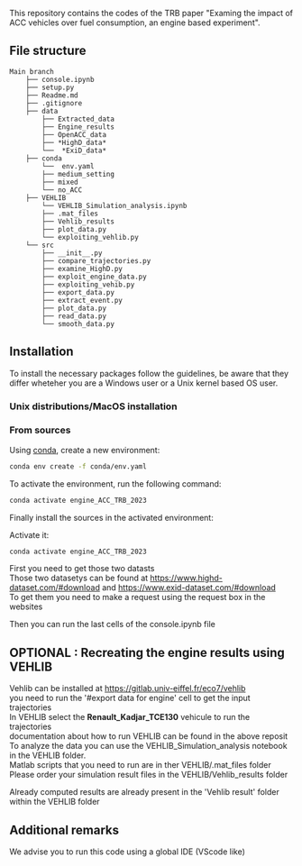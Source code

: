 This repository contains the codes of the TRB paper "Examing the impact of ACC vehicles over fuel consumption, an engine based experiment". <br>

## File structure
```
Main branch   
    ├── console.ipynb
    ├── setup.py
    ├── Readme.md 
    ├── .gitignore
    ├── data
        ├── Extracted_data
        ├── Engine_results
        ├── OpenACC_data
        ├── *HighD_data*
        └──  *ExiD_data*
    ├── conda
        └──  env.yaml
        ├── medium_setting
        ├── mixed
        └── no_ACC
    ├── VEHLIB
        └── VEHLIB_Simulation_analysis.ipynb
        ├── .mat_files
        ├── Vehlib_results
        ├── plot_data.py
        └── exploiting_vehlib.py
    └── src
        ├── __init__.py
        ├── compare_trajectories.py
        ├── examine_HighD.py
        ├── exploit_engine_data.py
        ├── exploiting_vehib.py
        ├── export_data.py
        ├── extract_event.py
        ├── plot_data.py
        ├── read_data.py
        └── smooth_data.py
```

## Installation
To install the necessary packages follow the guidelines, be aware that they differ wheteher you are a Windows user or a Unix kernel based OS user.
### Unix distributions/MacOS installation

### From sources

Using [conda](https://docs.conda.io/en/latest/miniconda.html), create a new environment:

````bash
conda env create -f conda/env.yaml
````

To activate the environment, run the following command:
````bash
conda activate engine_ACC_TRB_2023
````

Finally install the sources in the activated environment:

Activate it:
````bash
conda activate engine_ACC_TRB_2023
````


First you need to get those two datasts<br>
Those two datasetys can be found at https://www.highd-dataset.com/#download and https://www.exid-dataset.com/#download<br>
To get them you need to make a request using the request box in the websites<br>

Then you can run the last cells of the console.ipynb file
## OPTIONAL : Recreating the engine results using VEHLIB 

Vehlib can be installed at https://gitlab.univ-eiffel.fr/eco7/vehlib<br>
you need to run the '#export data for engine' cell to get the input trajectories<br>
In VEHLIB select the **Renault_Kadjar_TCE130** vehicule to run the trajectories<br>
documentation about how to run VEHLIB can be found in the above reposit<br>
To analyze the data you can use the VEHLIB_Simulation_analysis notebook in the VEHLIB folder.<br>
Matlab scripts that you need to run are in ther VEHLIB/.mat_files folder<br>
Please order your simulation result files in the VEHLIB/Vehlib_results folder<br>

Already computed results are already present in the 'Vehlib result' folder within the VEHLIB folder

## Additional remarks

We advise you to run this code using a global IDE (VScode like) 